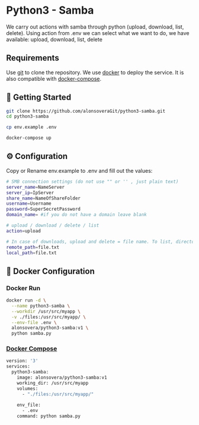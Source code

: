 # Python3 - Samba

We carry out actions with samba through python (upload, download, list, delete).
Using action from .env we can select what we want to do, we have available: upload, download, list, delete

## Requirements
Use [git](https://git-scm.com/) to clone the repository.
We use [docker](https://www.docker.com/) to deploy the service.
It is also compatible with [docker-compose](https://docs.docker.com/compose/).



## 🚀 Getting Started

```bash
git clone https://github.com/alonsoveraGit/python3-samba.git 
cd python3-samba

cp env.example .env

docker-compose up


```
## ⚙️ Configuration
Copy or Rename env.example to .env and fill out the values:
```bash
# SMB connection settings (do not use "" or '' , just plain text)
server_name=NameServer
server_ip=IpServer
share_name=NameOfShareFolder
username=Username
password=SuperSecretPassword
domain_name= #if you do not have a domain leave blank

# upload / download / delete / list 
action=upload

# In case of downloads, upload and delete = file name. To list, directory (If it is root, leave blank)
remote_path=file.txt
local_path=file.txt
```
## 🐬 Docker Configuration
### Docker Run

```bash
docker run -d \
  --name python3-samba \
  --workdir /usr/src/myapp \
  -v ./files:/usr/src/myapp/ \
  --env-file .env \
  alonsovera/python3-samba:v1 \
  python samba.py

```

### [Docker Compose](https://github.com/alonsoveraGit/python3-samba/blob/main/docker-compose.yml)

```bash
version: '3'
services:
  python3-samba:
    image: alonsovera/python3-samba:v1
    working_dir: /usr/src/myapp
    volumes:
      - "./files:/usr/src/myapp/"
      
    env_file:
      - .env
    command: python samba.py
    

```


